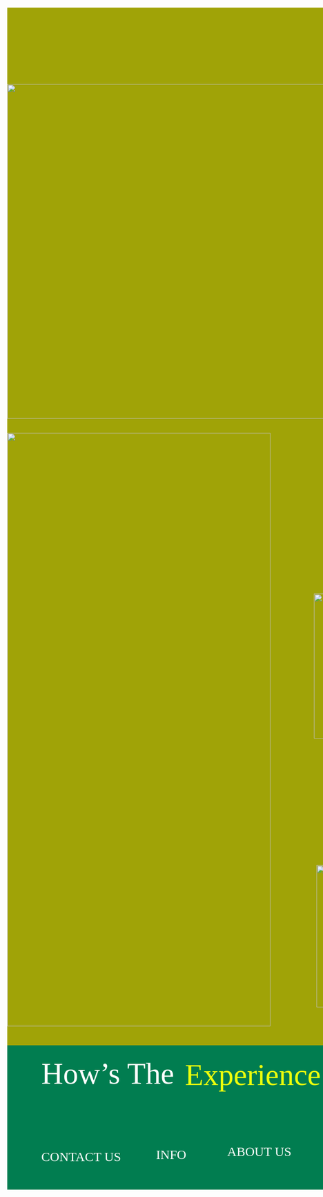 <!DOCTYPE html>
<html>
<head>
<style>
  .container {
    text-align: center;
  }

  .center-align {
    margin: 0 auto;
  }
</style>
</head>
<body>
  <div class="container">
    <div class="center-align" style="width: 2500px; height: 1945px; position: relative; background: #FFFADD">
      <div style="width: 2516px; height: 2735px; position: relative; background: #A0A307">
     <div style="width: 1452px; height: 59px; left: 1029px; top: 25px; position: absolute; justify-content: flex-start; align-items: flex-start; gap: 123px; display: inline-flex">
       <div style="color: black; font-size: 35px; font-family: Jost; font-weight: 900; word-wrap: break-word">HOME</div>
       <div style="color: black; font-size: 35px; font-family: Jost; font-weight: 900; word-wrap: break-word">MEN</div>
       <div style="color: black; font-size: 35px; font-family: Jost; font-weight: 900; word-wrap: break-word">WOMEN</div>
       <div style="color: black; font-size: 35px; font-family: Jost; font-weight: 900; word-wrap: break-word">KIDS</div>
       <div style="color: black; font-size: 35px; font-family: Jost; font-weight: 900; word-wrap: break-word">BRANDS</div>
       <div style="color: black; font-size: 35px; font-family: Jost; font-weight: 900; word-wrap: break-word">PESONALISED</div>
     </div>
     <div style="width: 1873px; height: 774px; left: 0px; top: 177px; position: absolute; justify-content: flex-start; align-items: flex-start; gap: 51px; display: inline-flex">
       <div style="width: 1433px; height: 774px; justify-content: flex-start; align-items: flex-end; display: flex">
         <img style="width: 971px; height: 774px" src="https://www.feelingsexy.com.au/images/blog/men-fragrance.jpg" />
       </div>
     </div>
     <img style="width: 912px; height: 774px; left: 971px; top: 177px; position: absolute" src="https://media.thepeakmagazine.com.sg/public/2019/09/Fragrances-2_ThePeakSIngapore.jpg?compress=true&quality=80&w=768&dpr=1.3" />
     <img style="width: 613px; height: 1368px; left: 1903px; top: 984px; position: absolute" src="https://64.media.tumblr.com/6845a5ab57dd5da64498bffa151600f1/tumblr_ogzuoyWtmK1rpywblo1_500.gifv" />
     <img style="width: 610px; height: 1373px; left: 0px; top: 984px; position: absolute" src="https://64.media.tumblr.com/6845a5ab57dd5da64498bffa151600f1/tumblr_ogzuoyWtmK1rpywblo1_500.gifv" />
     <div style="left: 1081px; top: 1120px; position: absolute; color: black; font-size: 47px; font-family: Jost; font-weight: 400; letter-spacing: 12.93px; word-wrap: break-word">TOP BRANDS</div>
     <div style="left: 840px; top: 1229px; position: absolute; justify-content: flex-start; align-items: flex-start; gap: 35px; display: inline-flex">
       <div style="width: 261px; height: 57px; position: relative">
         <div style="width: 261px; height: 57px; left: 0px; top: 0px; position: absolute; background: #8ECDDD; border-radius: 50px"></div>
         <div style="left: 73px; top: 7px; position: absolute; color: black; font-size: 30px; font-family: Jost; font-weight: 400; word-wrap: break-word">CHANEL</div>
       </div>
       <div style="width: 261px; height: 57px; position: relative">
         <div style="width: 261px; height: 57px; left: 0px; top: 0px; position: absolute; background: #8ECDDD; border-radius: 50px"></div>
         <div style="left: 68px; top: 7px; position: absolute; color: black; font-size: 30px; font-family: Jost; font-weight: 400; word-wrap: break-word">VERSACE</div>
       </div>
       <div style="width: 261px; height: 57px; position: relative">
         <div style="width: 261px; height: 57px; left: 0px; top: 0px; position: absolute; background: #8ECDDD; border-radius: 50px"></div>
         <div style="left: 85px; top: 7px; position: absolute; color: black; font-size: 30px; font-family: Jost; font-weight: 400; word-wrap: break-word">GUCCI</div>
       </div>
     </div>
     <div style="left: 963px; top: 1363px; position: absolute"></div>
     <img style="width: 503px; height: 335px; left: 711px; top: 1356px; position: absolute" src="https://luxurycolumnist.com/wp-content/uploads/2021/11/Most-Luxurious-Perfumes-for-Men.jpg" />
     <img style="width: 503px; height: 335px; left: 1319px; top: 1356px; position: absolute" src="https://graphicriver.img.customer.envatousercontent.com/files/302404233/preview.jpg?auto=compress%2Cformat&q=80&fit=crop&crop=top&max-h=8000&max-w=590&s=59d492db99fd3209c9c9eceb9f3bc7a2" />
     <div style="left: 922px; top: 1841px; position: absolute; color: black; font-size: 38px; font-family: Jost; font-weight: 400; word-wrap: break-word">Personalize Your Perfume with Our Experts</div>
     <img style="width: 503px; height: 329px; left: 717px; top: 1984px; position: absolute" src="https://pbs.twimg.com/media/Dbt6uxeWkAMb_wc?format=jpg&name=900x900" />
     <img style="width: 494px; height: 329px; left: 1330px; top: 1984px; position: absolute" src="https://www.florislondon.com/cdn/shop/files/Floris-London-Bespoke-Experience-The-Gift-Box-v1592212248420.webp?v=1656928606&width=710" />
     <div style="width: 364px; height: 62px; left: 835px; top: 2326px; position: absolute; color: #220E31; font-size: 20px; font-family: Inknut Antiqua; font-weight: 400; word-wrap: break-word">GET PERSONALIZED</div>
     <div style="left: 1414px; top: 2326px; position: absolute; color: #250132; font-size: 20px; font-family: Inknut Antiqua; font-weight: 400; word-wrap: break-word">GET PREMIUM PACKAGING   </div>
     <div style="width: 2516px; height: 334px; left: 0px; top: 2401px; position: absolute; background: linear-gradient(0deg, #017D50 0%, #017D50 100%), linear-gradient(0deg, rgba(0, 0, 0, 0.20) 0%, rgba(0, 0, 0, 0.20) 100%)">
       <div style="width: 133px; height: 117px; left: 2550px; top: 155px; position: absolute"></div>
       <div style="width: 125px; height: 120px; left: 2769px; top: 155px; position: absolute"></div>
       <div style="width: 96px; height: 90px; left: 1740px; top: 166px; position: absolute">
         <div style="width: 84px; height: 81px; left: 0px; top: 9px; position: absolute; background: black"></div>
       </div>
       <div style="width: 90.62px; height: 81px; left: 1883px; top: 173px; position: absolute; background: black"></div>
       <div style="left: 79px; top: 241px; position: absolute; color: white; font-size: 30px; font-family: Inknut Antiqua; font-weight: 400; word-wrap: break-word">CONTACT US  </div>
       <div style="left: 345px; top: 236px; position: absolute; color: white; font-size: 30px; font-family: Inknut Antiqua; font-weight: 400; word-wrap: break-word">INFO</div>
       <div style="left: 510px; top: 229px; position: absolute; color: white; font-size: 30px; font-family: Inknut Antiqua; font-weight: 400; word-wrap: break-word">ABOUT US</div>
       <div style="left: 79px; top: 26px; position: absolute; color: white; font-size: 70px; font-family: Inknut Antiqua; font-weight: 400; word-wrap: break-word">How’s The   </div>
       <div style="left: 412px; top: 29px; position: absolute; color: #EBFF0B; font-size: 70px; font-family: Inknut Antiqua; font-weight: 400; word-wrap: break-word">Experience</div>
       <div style="left: 765px; top: 36px; position: absolute; color: white; font-size: 70px; font-family: Inknut Antiqua; font-weight: 400; word-wrap: break-word">?</div>
       <div style="width: 85.99px; height: 83px; left: 2023px; top: 175px; position: absolute">
         <div style="width: 85.99px; height: 83px; left: 0px; top: 0px; position: absolute; background: black"></div>
         <div style="width: 44.16px; height: 42.62px; left: 20.92px; top: 20.19px; position: absolute; background: black"></div>
         <div style="width: 10.32px; height: 9.96px; left: 60.79px; top: 14.37px; position: absolute; background: black"></div>
       </div>
     </div>
     <img style="width: 593px; height: 774px; left: 1903px; top: 177px; position: absolute" src="https://img.freepik.com/premium-vector/buy-now-orange-buttons-web-illustration_116137-256.jpg?w=740" />
   </div>
    </div>
  </div>
</body>
</html>
